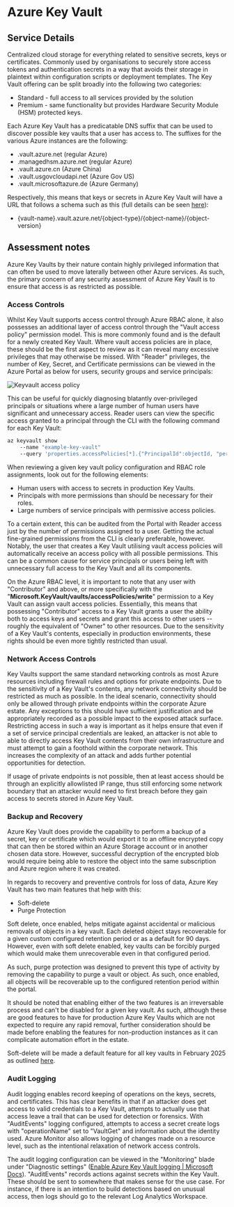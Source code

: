 # Azure Key Vault

## Service Details

Centralized cloud storage for everything related to sensitive secrets, keys or certificates. Commonly used by organisations to securely store access tokens and authentication secrets in a way that avoids their storage in plaintext within configuration scripts or deployment templates. The Key Vault offering can be split broadly into the following two categories:

* Standard - full access to all services provided by the solution
* Premium - same functionality but provides Hardware Security Module (HSM) protected keys.

Each Azure Key Vault has a predicatable DNS suffix that can be used to discover possible key vaults that a user has access to. The suffixes for the various Azure instances are the following:

* .vault.azure.net (regular Azure)
* .managedhsm.azure.net (regular Azure)
* .vault.azure.cn (Azure China)
* .vault.usgovcloudapi.net (Azure Gov US)
* .vault.microsoftazure.de (Azure Germany)

Respectively, this means that keys or secrets in Azure Key Vault will have a URL that follows a schema such as this (full details can be seen [here](https://docs.microsoft.com/en-us/azure/key-vault/general/about-keys-secrets-certificates)):

* {vault-name}.vault.azure.net/{object-type}/{object-name}/{object-version}

## Assessment notes

Azure Key Vaults by their nature contain highly privileged information that can often be used to move laterally between other Azure services. As such, the primary concern of any security assessment of Azure Key Vault is to ensure that access is as restricted as possible.

### Access Controls

Whilst Key Vault supports access control through Azure RBAC alone, it also possesses an additional layer of access control through the "Vault access policy" permission model. This is more commonly found and is the default for a newly created Key Vault. Where vault access policies are in place, these should be the first aspect to review as it can reveal many excessive privileges that may otherwise be missed. With "Reader" privileges, the number of Key, Secret, and Certificate permissions can be viewed in the Azure Portal as below for users, security groups and service principals:

![Keyvault access policy](../images/az-keyvault-access-policy-1.png)

This can be useful for quickly diagnosing blatantly over-privileged principals or situations where a large number of human users have significant and unnecessary access. Reader users can view the specific access granted to a principal through the CLI with the following command for each Key Vault:

```bash
az keyvault show
    --name "example-key-vault"
    --query 'properties.accessPolicies[*].{"PrincipalId":objectId, "permissions":permissions}'
```

When reviewing a given key vault policy configuration and RBAC role assignments, look out for the following elements:

* Human users with access to secrets in production Key Vaults.
* Principals with more permissions than should be necessary for their roles.
* Large numbers of service principals with permissive access policies.

To a certain extent, this can be audited from the Portal with Reader access just by the number of permissions assigned to a user. Getting the actual fine-grained permissions from the CLI is clearly preferable, however. Notably, the user that creates a Key Vault utilising vault access policies will automatically receive an access policy with all possible permissions. This can be a common cause for service principals or users being left with unnecessary full access to the Key Vault and all its components.

On the Azure RBAC level, it is important to note that any user with "Contributor" and above, or more specifically with the "**Microsoft.KeyVault/vaults/accessPolicies/write**" permission to a Key Vault can assign vault access policies. Essentially, this means that possessing "Contributor" access to a Key Vault grants a user the ability both to access keys and secrets and grant this access to other users -- roughly the equivalent of "Owner" to other resources. Due to the sensitivity of a Key Vault's contents, especially in production environments, these rights should be even more tightly restricted than usual.

### Network Access Controls

Key Vaults support the same standard networking controls as most Azure resources including firewall rules and options for private endpoints. Due to the sensitivity of a Key Vault's contents, any network connectivity should be restricted as much as possible. In the ideal scenario, connectivity should only be allowed through private endpoints within the corporate Azure estate. Any exceptions to this should have sufficient justification and be appropriately recorded as a possible impact to the exposed attack surface. Restricting access in such a way is important as it helps ensure that even if a set of service principal credentials are leaked, an attacker is not able to able to directly access Key Vault contents from their own infrastructure and must attempt to gain a foothold within the corporate network. This increases the complexity of an attack and adds further potential opportunities for detection.

If usage of private endpoints is not possible, then at least access should be through an explicitly allowlisted IP range, thus still enforcing some network boundary that an attacker would need to first breach before they gain access to secrets stored in Azure Key Vault.

### Backup and Recovery

Azure Key Vault does provide the capability to perform a backup of a secret, key or certificate which would export it to an offline encrypted copy that can then be stored within an Azure Storage account or in another chosen data store. However, successful decryption of the encrypted blob would require being able to restore the object into the same subscription and Azure region where it was created.

In regards to recovery and preventive controls for loss of data, Azure Key Vault has two main features that help with this:

* Soft-delete
* Purge Protection

Soft delete, once enabled, helps mitigate against accidental or malicious removals of objects in a key vault. Each deleted object stays recoverable for a given custom configured retention period or as a default for 90 days. However, even with soft delete enabled, key vaults can be forcibly purged which would make them unrecoverable even in that configured period.

As such, purge protection was designed to prevent this type of activity by removing the capability to purge a vault or object. As such, once enabled, all objects will be recoverable up to the configured retention period within the portal.

It should be noted that enabling either of the two features is an irreversable process and can't be disabled for a given key vault. As such, although these are good features to have for production Azure Key Vaults which are not expected to require any rapid removal, further consideration should be made before enabling the features for non-production instances as it can complicate automation effort in the estate.

Soft-delete will be made a default feature for all key vaults in February 2025 as outlined [here](https://docs.microsoft.com/en-us/azure/key-vault/general/soft-delete-change).

### Audit Logging

Audit logging enables record keeping of operations on the keys, secrets, and certificates. This has clear benefits in that if an attacker does get access to valid credentials to a Key Vault, attempts to actually use that access leave a trail that can be used for detection or forensics. With "AuditEvents" logging configured, attempts to access a secret create logs with "operationName" set to "VaultGet" and information about the identity used. Azure Monitor also allows logging of changes made on a resource level, such as the intentional relaxation of network access controls.

The audit logging configuration can be viewed in the "Monitoring" blade under "Diagnostic settings" ([Enable Azure Key Vault logging | Microsoft Docs](https://docs.microsoft.com/en-us/azure/key-vault/general/howto-logging?tabs=azure-cli)). "AuditEvents" records actions against secrets within the Key Vault. These should be sent to somewhere that makes sense for the use case. For instance, if there is an intention to build detections based on unusual access, then logs should go to the relevant Log Analytics Workspace.
